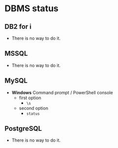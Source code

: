 # DBMS status

## DB2 for i

* There is no way to do it.



## MSSQL

* There is no way to do it.



## MySQL

* **Windows** Command prompt / PowerShell console
    * first option
        * `\s`
    * second option
        * `status`



## PostgreSQL

* There is no way to do it.
